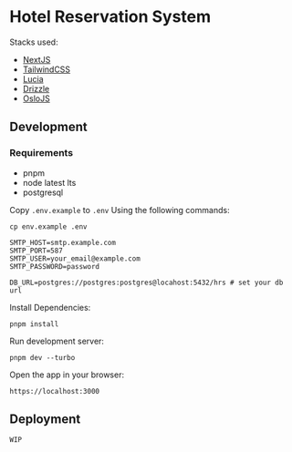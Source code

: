 # Hotel Reservation System

Stacks used:

- [NextJS](https://github.com/vercel/next.js)
- [TailwindCSS](https://github.com/tailwindlabs/tailwindcss)
- [Lucia](https://github.com/lucia-auth/lucia)
- [Drizzle](https://github.com/drizzle-team/drizzle-orm)
- [OsloJS](https://github.com/oslo-project)

## Development

### Requirements

- pnpm
- node latest lts
- postgresql

Copy `.env.example` to `.env` Using the following commands:

`cp env.example .env`

```env
SMTP_HOST=smtp.example.com
SMTP_PORT=587
SMTP_USER=your_email@example.com
SMTP_PASSWORD=password

DB_URL=postgres://postgres:postgres@locahost:5432/hrs # set your db url
```

Install Dependencies:

`pnpm install`

Run development server:

`pnpm dev --turbo`

Open the app in your browser:

`https://localhost:3000`

## Deployment

`WIP`
